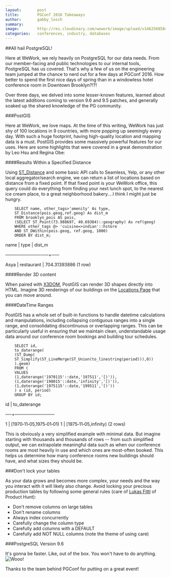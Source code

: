 ```yaml
---
layout:       post
title:        PGConf 2016 Takeaways
author:       gabby_losch
summary:      
image:        http://res.cloudinary.com/wework/image/upload/v1462568584/pgconf.jpg
categories:   conferences, industry, databases
---
```


##All hail PostgreSQL!

Here at WeWork, we rely heavily on PostgreSQL for our data needs. From our member-facing and public technologies to our internal tools, PostgreSQL has us covered. That's why a few of us on the engineering team jumped at the chance to nerd out for a few days at PGConf 2016. How better to spend the first nice days of spring than in a windowless hotel conference room in Downtown Brooklyn?!?!

Over three days, we delved into some lesser-known features, learned about the latest additions coming to version 9.6 and 9.5 patches, and generally soaked up the shared knowledge of the PG community.

###PostGIS

Here at WeWork, we love maps. At the time of this writing, WeWork has just shy of 100 locations in 9 countries, with more popping up seemingly every day. With such a huge footprint, having high-quality location and mapping data is a must. PostGIS provides some massively powerful features for our uses. Here are some highlights that were covered in a great demonstration by Leo Hsu and Regina Obe:

####Results Within a Specified Distance

Using [ST_Distance](http://postgis.net/docs/ST_Distance.html) and some basic API calls to Seamless, Yelp, or any other local aggregator/search engine, we can return a list of locations based on distance from a fixed point. If that fixed point is your WeWork office, this query could do everything from finding your next lunch spot, to the nearest ice cream place, to a great neighborhood bakery....I think I might just be hungry.

```
    SELECT name, other_tags­>'amenity' As type,
    ST_Distance(pois.geog,ref.geog) As dist_m
    FROM brooklyn_pois AS pois,
    (SELECT ST_Point(­73.988697, 40.69384)::geography) As ref(geog)
    WHERE other_tags @> 'cuisine=>indian'::hstore
    AND ST_DWithin(pois.geog, ref.geog, 1000)
    ORDER BY dist_m;
```

name | type | dist_m

‐‐‐‐‐‐‐‐‐‐‐‐‐‐‐‐‐‐‐‐‐‐‐‐‐‐‐+‐‐‐‐‐

Asya | restaurant | 704.31393886
(1 row)

####Render 3D content

When paired with [X3DOM](http://www.x3dom.org), PostGIS can render 3D shapes directly into HTML. Imagine 3D renderings of our buildings on the [Locations Page](http://wework.com/locations) that you can move around. 

####DateTime Ranges

PostGIS has a whole set of built-in functions to handle datetime calculations and manipulations, including collapsing contiguous ranges into a single range, and consolidating discontinuous or overlapping ranges. This can be particularly useful in ensuring that we maintain clean, understandable usage data around our conference room bookings and building tour schedules. 

```
    SELECT id,
    to_daterange(
    (ST_Dump(
    ST_Simplify(ST_LineMerge(ST_Union(to_linestring(period))),0))
    ).geom)
    FROM (
    VALUES
    (1,daterange('1970­11­5'::date,'1975­1­1','[)')),
    (1,daterange('1980­1­5'::date,'infinity','[)')),
    (1,daterange('1975­11­5'::date,'1995­1­1','[)'))
    ) x (id, period)
    GROUP BY id;
```

id | to_daterange

‐‐‐‐+‐‐‐‐‐‐‐‐‐‐‐‐‐‐‐‐‐‐‐‐‐‐‐‐‐

1 | [1970‐11‐05,1975‐01‐01)
1 | [1975‐11‐05,infinity)
(2 rows)

This is obviously a very simplified example with minimal data. But imagine starting with thousands and thousands of rows -- from such simplified output, we can extrapolate meaningful data such as when our conference rooms are most heavily in use and which ones are most-often booked. This helps us determine how many conference rooms new buildings should have, and what sizes they should be. 

###Don't lock your tables

As your data grows and becomes more complex, your needs and the way you interact with it will likely also change. Avoid locking your precious production tables by following some general rules (care of [Lukas Fittl](http://twitter.com/LukasFittl) of Product Hunt):

- Don't remove columns on large tables
- Don't rename columns
- Always index concurrently
- Carefully change the column type
- Carefully add columns with a DEFAULT
- Carefully add NOT NULL columns
 (note the theme of using care)

###PostgreSQL Version 9.6

It's gonna be faster. Like, out of the box. You won't have to do anything. ![Wooo!](http://res.cloudinary.com/wework/image/upload/v1462566101/engineering/colbert_celebration.gif)

Thanks to the team behind PGConf for putting on a great event! 
